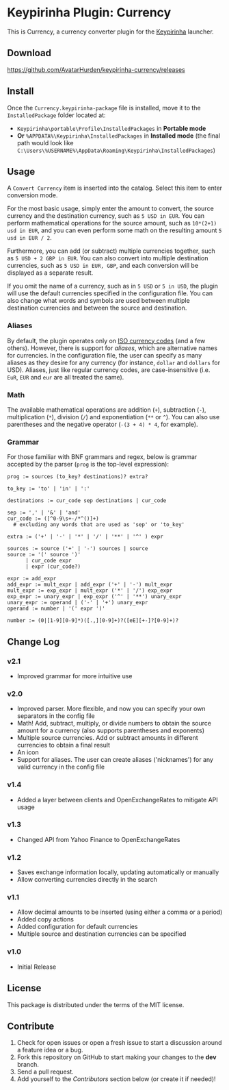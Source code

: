 # Keypirinha Plugin: Currency

This is Currency, a currency converter plugin for the
[Keypirinha](http://keypirinha.com) launcher.

## Download

https://github.com/AvatarHurden/keypirinha-currency/releases


## Install

Once the `Currency.keypirinha-package` file is installed,
move it to the `InstalledPackage` folder located at:

* `Keypirinha\portable\Profile\InstalledPackages` in **Portable mode**
* **Or** `%APPDATA%\Keypirinha\InstalledPackages` in **Installed mode** (the
  final path would look like
  `C:\Users\%USERNAME%\AppData\Roaming\Keypirinha\InstalledPackages`)


## Usage

A `Convert Currency` item is inserted into the catalog.
Select this item to enter conversion mode.

For the most basic usage, simply enter the amount to convert, the source currency and the destination currency, such as `5 USD in EUR`.
You can perform mathematical operations for the source amount, such as `10*(2+1) usd in EUR`, and you can even perform some math on the resulting amount `5 usd in EUR / 2`.

Furthermore, you can add (or subtract) multiple currencies together, such as `5 USD + 2 GBP in EUR`.
You can also convert into multiple destination currencies, such as `5 USD in EUR, GBP`, and each conversion will be displayed as a separate result.

If you omit the name of a currency, such as in `5 USD` or `5 in USD`, the plugin will use the default currencies specified in the configuration file.
You can also change what words and symbols are used between multiple destination currencies and between the source and destination.

### Aliases

By default, the plugin operates only on [ISO currency codes](https://pt.wikipedia.org/wiki/ISO_4217) (and a few others).
However, there is support for *aliases*, which are alternative names for currencies.
In the configuration file, the user can specify as many aliases as they desire for any currency (for instance, `dollar` and `dollars` for USD).
Aliases, just like regular currency codes, are case-insensitive (i.e. `EuR`, `EUR` and `eur` are all treated the same).


### Math

The available mathematical operations are addition (`+`), subtraction (`-`), multiplication (`*`), division (`/`) and exponentiation (`**` or `^`).
You can also use parentheses and the negative operator (`-(3 + 4) * 4`, for example).

### Grammar

For those familiar with BNF grammars and regex, below is grammar accepted by the parser (`prog` is the top-level expression):

```
prog := sources (to_key? destinations)? extra?

to_key := 'to' | 'in' | ':'

destinations := cur_code sep destinations | cur_code

sep := ',' | '&' | 'and'
cur_code := ([^0-9\s+-/*^()]+)
  # excluding any words that are used as 'sep' or 'to_key'

extra := ('+' | '-' | '*' | '/' | '**' | '^' ) expr

sources := source ('+' | '-') sources | source
source := '(' source ')'
      | cur_code expr
      | expr (cur_code?)

expr := add_expr
add_expr := mult_expr | add_expr ('+' | '-') mult_expr
mult_expr := exp_expr | mult_expr ('*' | '/') exp_expr
exp_expr := unary_expr | exp_expr ('^' | '**') unary_expr
unary_expr := operand | ('-' | '+') unary_expr
operand := number | '(' expr ')'

number := (0|[1-9][0-9]*)([.,][0-9]+)?([eE][+-]?[0-9]+)?
```

## Change Log

### v2.1

* Improved grammar for more intuitive use

### v2.0

* Improved parser. More flexible, and now you can specify your own separators in the config file
* Math! Add, subtract, multiply, or divide numbers to obtain the source amount for a currency (also supports parentheses and exponents)
* Multiple source currencies. Add or subtract amounts in different currencies to obtain a final result
* An icon
* Support for aliases. The user can create aliases ('nicknames') for any valid currency in the config file


### v1.4

* Added a layer between clients and OpenExchangeRates to mitigate API usage

### v1.3

* Changed API from Yahoo Finance to OpenExchangeRates

### v1.2

* Saves exchange information locally, updating automatically or manually
* Allow converting currencies directly in the search

### v1.1

* Allow decimal amounts to be inserted (using either a comma or a period)
* Added copy actions
* Added configuration for default currencies
* Multiple source and destination currencies can be specified

### v1.0

* Initial Release


## License

This package is distributed under the terms of the MIT license.

## Contribute

1. Check for open issues or open a fresh issue to start a discussion around a
   feature idea or a bug.
2. Fork this repository on GitHub to start making your changes to the **dev**
   branch.
3. Send a pull request.
4. Add yourself to the *Contributors* section below (or create it if needed)!
